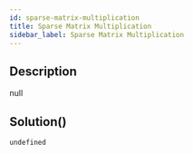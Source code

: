 ```yaml
---
id: sparse-matrix-multiplication
title: Sparse Matrix Multiplication
sidebar_label: Sparse Matrix Multiplication
---
```

## Description
<div class="description">
null
</div>

## Solution()
```
undefined
```